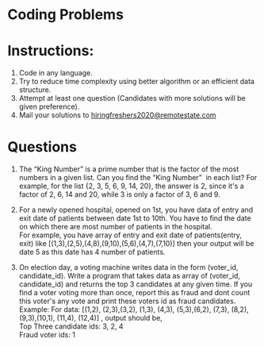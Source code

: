 # Coding Problems

# Instructions:
1. Code in any language.
2. Try to reduce time complexity using better algorithm or an efficient data structure.
3. Attempt at least one question (Candidates with more solutions will be given preference).
4. Mail your solutions to hiringfreshers2020@remotestate.com

# Questions
1. The “King Number” is a prime number that is the factor of the most numbers in a given list. Can you find the “King Number”  in each list? For example, for the list {2, 3, 5, 6, 9, 14, 20}, the answer is 2, since it's a factor of 2, 6, 14 and 20, while 3 is only a factor of 3, 6 and 9. 

2. For a newly opened hospital, opened on 1st, you have data of entry and exit date of patients between date 1st to 10th.
You have to find the date on which there are most number of patients in the hospital.  
For example, you have array of entry and exit date of patients(entry, exit) like [(1,3),(2,5),(4,8),(9,10),(5,6),(4,7),(7,10)]
then your output will be date 5 as this date has 4 number of patients.

3. On election day, a voting machine writes data in the form (voter_id, candidate_id). Write a program that takes data as array of (voter_id, candidate_id) and returns the top 3 candidates at any given time. If you find a voter voting more than once, report this as fraud and dont count this voter's any vote and print these voters id as fraud candidates.   
Example: For data: [(1,2), (2,3),(3,2), (1,3), (4,3), (5,3),(6,2), (7,3), (8,2), (9,3),(10,1), (11,4), (12,4)] , output should be,   
Top Three candidate ids: 3, 2, 4    
Fraud voter ids: 1
